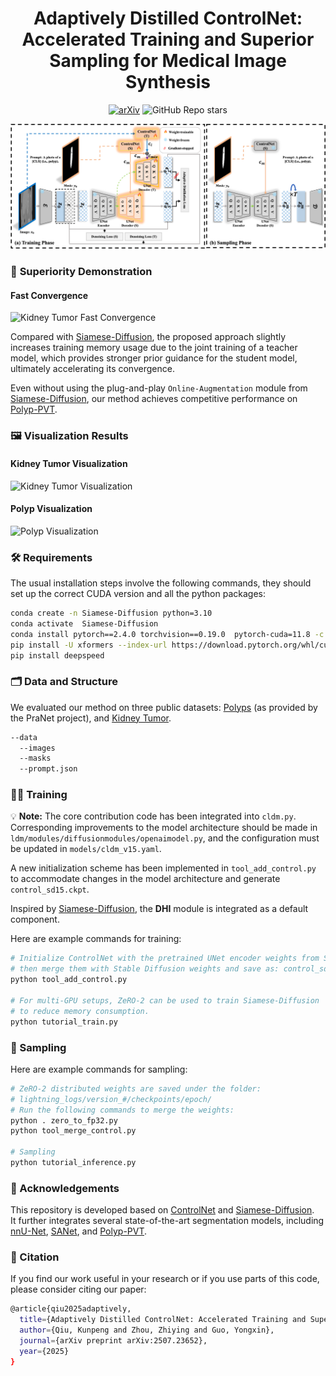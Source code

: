 <div align="center">
<h1>Adaptively Distilled ControlNet: Accelerated Training and Superior Sampling for Medical Image Synthesis</h1>

[![arXiv](https://img.shields.io/badge/arXiv-<2507.23652>-<COLOR>.svg)](https://arxiv.org/pdf/2507.23652)
![GitHub Repo stars](https://img.shields.io/github/stars/Qiukunpeng/ADC?style=social)

</div>

<div align="center">
<img src="images/figure1.png", width="1000">
</div>

### 🚀 **Superiority Demonstration**

#### Fast Convergence
![Kidney Tumor Fast Convergence](images/figure2.png)

Compared with [Siamese-Diffusion](https://github.com/Qiukunpeng/Siamese-Diffusion), the proposed approach slightly increases training memory usage due to the joint training of a teacher model, which provides stronger prior guidance for the student model, ultimately accelerating its convergence.  

Even without using the plug-and-play `Online-Augmentation` module from [Siamese-Diffusion](https://github.com/Qiukunpeng/Siamese-Diffusion), our method achieves competitive performance on [Polyp-PVT](https://github.com/DengPingFan/Polyp-PVT).

### 🖼️ Visualization Results

#### Kidney Tumor Visualization
![Kidney Tumor Visualization](images/figure3.png)

#### Polyp Visualization
![Polyp Visualization](images/figure4.png)

### 🛠️ Requirements
The usual installation steps involve the following commands, they should set up the correct CUDA version and all the python packages:
```bash
conda create -n Siamese-Diffusion python=3.10
conda activate  Siamese-Diffusion
conda install pytorch==2.4.0 torchvision==0.19.0  pytorch-cuda=11.8 -c pytorch -c nvidia
pip install -U xformers --index-url https://download.pytorch.org/whl/cu118
pip install deepspeed
```

### 🗂️ Data and Structure
We evaluated our method on three public datasets: [Polyps](https://github.com/DengPingFan/PraNet) (as provided by the PraNet project), and [Kidney Tumor](https://github.com/neheller/kits19/).
```bash
--data
  --images
  --masks
  --prompt.json
```

### 🏋️‍♂️ Training

💡 **Note:** The core contribution code has been integrated into `cldm.py`. Corresponding improvements to the model architecture should be made in `ldm/modules/diffusionmodules/openaimodel.py`, and the configuration must be updated in `models/cldm_v15.yaml`.  

A new initialization scheme has been implemented in `tool_add_control.py` to accommodate changes in the model architecture and generate `control_sd15.ckpt`.

Inspired by [Siamese-Diffusion](https://github.com/Qiukunpeng/Siamese-Diffusion), the **DHI** module is integrated as a default component.

Here are example commands for training:
```bash
# Initialize ControlNet with the pretrained UNet encoder weights from Stable Diffusion,  
# then merge them with Stable Diffusion weights and save as: control_sd15.ckpt  
python tool_add_control.py

# For multi-GPU setups, ZeRO-2 can be used to train Siamese-Diffusion  
# to reduce memory consumption.  
python tutorial_train.py
```

### 🎨 Sampling
Here are example commands for sampling:
```bash
# ZeRO-2 distributed weights are saved under the folder:  
# lightning_logs/version_#/checkpoints/epoch/  
# Run the following commands to merge the weights:  
python . zero_to_fp32.py  
python tool_merge_control.py

# Sampling
python tutorial_inference.py
```

### 📣 Acknowledgements
This repository is developed based on [ControlNet](https://github.com/lllyasviel/ControlNet) and [Siamese-Diffusion](https://github.com/Qiukunpeng/Siamese-Diffusion).  
It further integrates several state-of-the-art segmentation models, including [nnU-Net](https://github.com/MIC-DKFZ/nnUNet), [SANet](https://github.com/weijun-arc/SANet), and [Polyp-PVT](https://github.com/DengPingFan/Polyp-PVT).

### 📖 Citation
If you find our work useful in your research or if you use parts of this code, please consider citing our paper:
```bash
@article{qiu2025adaptively,
  title={Adaptively Distilled ControlNet: Accelerated Training and Superior Sampling for Medical Image Synthesis},
  author={Qiu, Kunpeng and Zhou, Zhiying and Guo, Yongxin},
  journal={arXiv preprint arXiv:2507.23652},
  year={2025}
}
```

